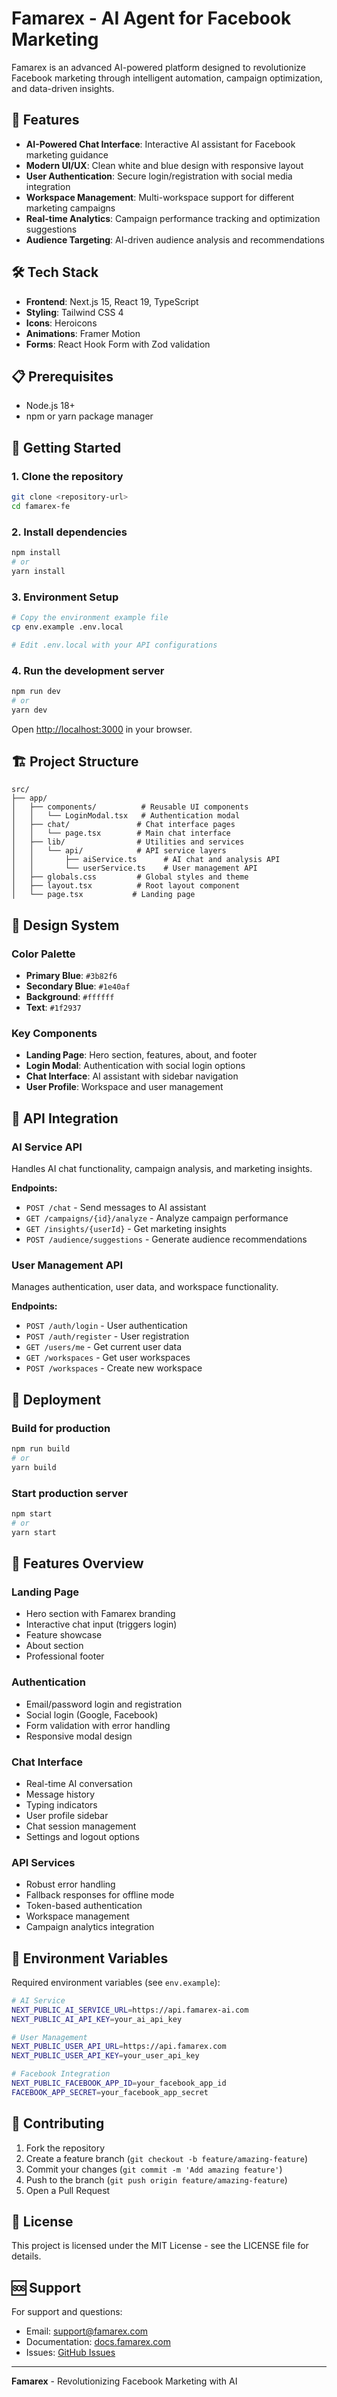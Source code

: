 # Famarex - AI Agent for Facebook Marketing

Famarex is an advanced AI-powered platform designed to revolutionize Facebook marketing through intelligent automation, campaign optimization, and data-driven insights.

## 🚀 Features

- **AI-Powered Chat Interface**: Interactive AI assistant for Facebook marketing guidance
- **Modern UI/UX**: Clean white and blue design with responsive layout
- **User Authentication**: Secure login/registration with social media integration
- **Workspace Management**: Multi-workspace support for different marketing campaigns
- **Real-time Analytics**: Campaign performance tracking and optimization suggestions
- **Audience Targeting**: AI-driven audience analysis and recommendations

## 🛠️ Tech Stack

- **Frontend**: Next.js 15, React 19, TypeScript
- **Styling**: Tailwind CSS 4
- **Icons**: Heroicons
- **Animations**: Framer Motion
- **Forms**: React Hook Form with Zod validation

## 📋 Prerequisites

- Node.js 18+ 
- npm or yarn package manager

## 🚀 Getting Started

### 1. Clone the repository
```bash
git clone <repository-url>
cd famarex-fe
```

### 2. Install dependencies
```bash
npm install
# or
yarn install
```

### 3. Environment Setup
```bash
# Copy the environment example file
cp env.example .env.local

# Edit .env.local with your API configurations
```

### 4. Run the development server
```bash
npm run dev
# or
yarn dev
```

Open [http://localhost:3000](http://localhost:3000) in your browser.

## 🏗️ Project Structure

```
src/
├── app/
│   ├── components/          # Reusable UI components
│   │   └── LoginModal.tsx   # Authentication modal
│   ├── chat/               # Chat interface pages
│   │   └── page.tsx        # Main chat interface
│   ├── lib/                # Utilities and services
│   │   └── api/            # API service layers
│   │       ├── aiService.ts      # AI chat and analysis API
│   │       └── userService.ts    # User management API
│   ├── globals.css         # Global styles and theme
│   ├── layout.tsx          # Root layout component
│   └── page.tsx           # Landing page
```

## 🎨 Design System

### Color Palette
- **Primary Blue**: `#3b82f6`
- **Secondary Blue**: `#1e40af`
- **Background**: `#ffffff`
- **Text**: `#1f2937`

### Key Components
- **Landing Page**: Hero section, features, about, and footer
- **Login Modal**: Authentication with social login options
- **Chat Interface**: AI assistant with sidebar navigation
- **User Profile**: Workspace and user management

## 🔧 API Integration

### AI Service API
Handles AI chat functionality, campaign analysis, and marketing insights.

**Endpoints:**
- `POST /chat` - Send messages to AI assistant
- `GET /campaigns/{id}/analyze` - Analyze campaign performance
- `GET /insights/{userId}` - Get marketing insights
- `POST /audience/suggestions` - Generate audience recommendations

### User Management API
Manages authentication, user data, and workspace functionality.

**Endpoints:**
- `POST /auth/login` - User authentication
- `POST /auth/register` - User registration
- `GET /users/me` - Get current user data
- `GET /workspaces` - Get user workspaces
- `POST /workspaces` - Create new workspace

## 🚀 Deployment

### Build for production
```bash
npm run build
# or
yarn build
```

### Start production server
```bash
npm start
# or
yarn start
```

## 📱 Features Overview

### Landing Page
- Hero section with Famarex branding
- Interactive chat input (triggers login)
- Feature showcase
- About section
- Professional footer

### Authentication
- Email/password login and registration
- Social login (Google, Facebook)
- Form validation with error handling
- Responsive modal design

### Chat Interface
- Real-time AI conversation
- Message history
- Typing indicators
- User profile sidebar
- Chat session management
- Settings and logout options

### API Services
- Robust error handling
- Fallback responses for offline mode
- Token-based authentication
- Workspace management
- Campaign analytics integration

## 🔐 Environment Variables

Required environment variables (see `env.example`):

```bash
# AI Service
NEXT_PUBLIC_AI_SERVICE_URL=https://api.famarex-ai.com
NEXT_PUBLIC_AI_API_KEY=your_ai_api_key

# User Management  
NEXT_PUBLIC_USER_API_URL=https://api.famarex.com
NEXT_PUBLIC_USER_API_KEY=your_user_api_key

# Facebook Integration
NEXT_PUBLIC_FACEBOOK_APP_ID=your_facebook_app_id
FACEBOOK_APP_SECRET=your_facebook_app_secret
```

## 🤝 Contributing

1. Fork the repository
2. Create a feature branch (`git checkout -b feature/amazing-feature`)
3. Commit your changes (`git commit -m 'Add amazing feature'`)
4. Push to the branch (`git push origin feature/amazing-feature`)
5. Open a Pull Request

## 📄 License

This project is licensed under the MIT License - see the LICENSE file for details.

## 🆘 Support

For support and questions:
- Email: support@famarex.com
- Documentation: [docs.famarex.com](https://docs.famarex.com)
- Issues: [GitHub Issues](https://github.com/famarex/famarex-fe/issues)

---

**Famarex** - Revolutionizing Facebook Marketing with AI
